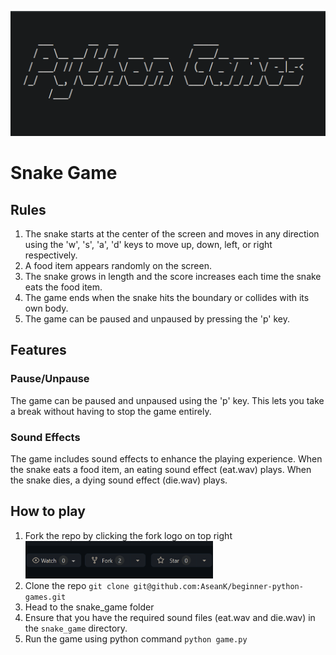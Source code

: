 <p align="center">
  <a href="https://github.com/AseanK/beginner-python-games" target="_blank">
    <img src="../images/logo.png" width="2560px" height="200px">
  </a>
</p>

# Snake Game

## Rules
1. The snake starts at the center of the screen and moves in any direction using the 'w', 's', 'a', 'd' keys to move up, down, left, or right respectively.
2. A food item appears randomly on the screen.
3. The snake grows in length and the score increases each time the snake eats the food item.
4. The game ends when the snake hits the boundary or collides with its own body.
5. The game can be paused and unpaused by pressing the 'p' key.

## Features

### Pause/Unpause
The game can be paused and unpaused using the 'p' key. This lets you take a break without having to stop the game entirely.

### Sound Effects
The game includes sound effects to enhance the playing experience. When the snake eats a food item, an eating sound effect (eat.wav) plays. When the snake dies, a dying sound effect (die.wav) plays.

## How to play
1. Fork the repo by clicking the fork logo on top right <img src="../images/fork.png" width="300" height="60">
2. Clone the repo `git clone git@github.com:AseanK/beginner-python-games.git`
3. Head to the snake_game folder
4. Ensure that you have the required sound files (eat.wav and die.wav) in the `snake_game` directory.
5. Run the game using python command `python game.py`
